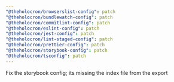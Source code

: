 ```yaml
---
"@theholocron/browserslist-config": patch
"@theholocron/bundlewatch-config": patch
"@theholocron/commitlint-config": patch
"@theholocron/eslint-config": patch
"@theholocron/jest-config": patch
"@theholocron/lint-staged-config": patch
"@theholocron/prettier-config": patch
"@theholocron/storybook-config": patch
"@theholocron/tsconfig": patch
---
```


Fix the storybook config; its missing the index file from the export
